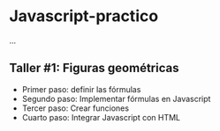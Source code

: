 # Javascript-practico

...

## Taller #1: Figuras geométricas

- Primer paso: definir las fórmulas
- Segundo paso: Implementar fórmulas en Javascript
- Tercer paso: Crear funciones
- Cuarto paso: Integrar Javascript con HTML